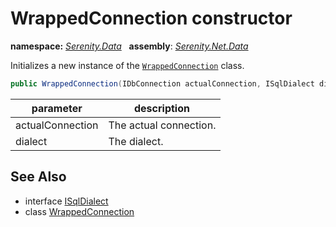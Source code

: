 # WrappedConnection constructor
**namespace:** *[Serenity.Data](../../README.md#serenity.data-namespace)*   **assembly**: *[Serenity.Net.Data](../../README.md)*

Initializes a new instance of the [`WrappedConnection`](../WrappedConnection.md) class.

```csharp
public WrappedConnection(IDbConnection actualConnection, ISqlDialect dialect)
```

| parameter | description |
| --- | --- |
| actualConnection | The actual connection. |
| dialect | The dialect. |

## See Also

* interface [ISqlDialect](../ISqlDialect.md)
* class [WrappedConnection](../WrappedConnection.md)